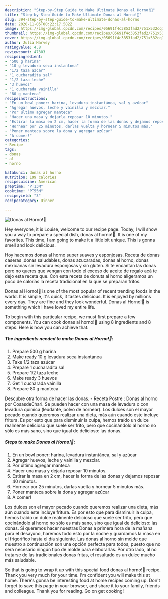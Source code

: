 ```yaml
---
description: "Step-by-Step Guide to Make Ultimate Donas al Horno!🍩"
title: "Step-by-Step Guide to Make Ultimate Donas al Horno!🍩"
slug: 394-step-by-step-guide-to-make-ultimate-donas-al-horno
date: 2020-11-05T00:22:17.582Z
image: https://img-global.cpcdn.com/recipes/05691f4c3853fad2/751x532cq70/donas-al-horno🍩-foto-principal.jpg
thumbnail: https://img-global.cpcdn.com/recipes/05691f4c3853fad2/751x532cq70/donas-al-horno🍩-foto-principal.jpg
cover: https://img-global.cpcdn.com/recipes/05691f4c3853fad2/751x532cq70/donas-al-horno🍩-foto-principal.jpg
author: Julia Harvey
ratingvalue: 4.8
reviewcount: 47303
recipeingredient:
- "500 g harina"
- "10 g levadura seca instantnea"
- "1/2 taza azcar"
- "1 cucharadita sal"
- "1/2 taza leche"
- "3 huevos"
- "1 cucharada vainilla"
- "80 g manteca"
recipeinstructions:
- "En un bowl poner: harina, levadura instantánea, sal y azúcar"
- "Agregar huevos, leche y vainilla y mezclar."
- "Por último agregar manteca"
- "Hacer una masa y dejarla reposar 10 minutos."
- "Estirar la masa en 2 cm, hacer la forma de las donas y dejamos reposar 40 minutos."
- "Hornear por 25 minutos, darlas vuelta y hornear 5 minutos más."
- "Poner manteca sobre la dona y agregar azúcar"
- "A comer!"
categories:
- Recipe
tags:
- donas
- al
- horno

katakunci: donas al horno 
nutrition: 199 calories
recipecuisine: American
preptime: "PT13M"
cooktime: "PT55M"
recipeyield: "3"
recipecategory: Dinner

---
```



![Donas al Horno!🍩](https://img-global.cpcdn.com/recipes/05691f4c3853fad2/751x532cq70/donas-al-horno🍩-foto-principal.jpg)

Hey everyone, it is Louise, welcome to our recipe page. Today, I will show you a way to prepare a special dish, donas al horno!🍩. It is one of my favorites. This time, I am going to make it a little bit unique. This is gonna smell and look delicious.

Hoy hacemos donas al horno super suaves y esponjosas. Receta de donas caseras ,donas saludables, donas azucaradas, donas al horno, donas mexicanas sin levadura esponjosas y sin gluten. Si te encantan las donas pero no queres que vengan con todo el exceso de aceite de regalo acá te dejo esta receta que. Con esta receta de donuts al horno aligeramos un poco de calorías la receta tradicional en la que se preparan fritos.

Donas al Horno!🍩 is one of the most popular of recent trending foods in the world. It is simple, it's quick, it tastes delicious. It is enjoyed by millions every day. They are fine and they look wonderful. Donas al Horno!🍩 is something which I have loved my entire life.


To begin with this particular recipe, we must first prepare a few components. You can cook donas al horno!🍩 using 8 ingredients and 8 steps. Here is how you can achieve that.

<!--inarticleads1-->

##### The ingredients needed to make Donas al Horno!🍩:

1. Prepare 500 g harina
1. Make ready 10 g levadura seca instantánea
1. Take 1/2 taza azúcar
1. Prepare 1 cucharadita sal
1. Prepare 1/2 taza leche
1. Make ready 3 huevos
1. Get 1 cucharada vainilla
1. Prepare 80 g manteca


Descubre otra forma de hacer las donas. - Receta Postre : Donas al horno por CosasdeChari. Se pueden hacer con una masa de levadura o con levadura quimica (leudante, polvo de hornear). Los dulces son el mayor pecado cuando queremos realizar una dieta, más aún cuando este incluye fritura. Es por esto que para disminuir la culpa, hemos traído un dulce realmente delicioso que suele ser frito, pero que cocinándolo al horno no sólo es más sano, sino que igual de delicioso: las donas. 

<!--inarticleads2-->

##### Steps to make Donas al Horno!🍩:

1. En un bowl poner: harina, levadura instantánea, sal y azúcar
1. Agregar huevos, leche y vainilla y mezclar.
1. Por último agregar manteca
1. Hacer una masa y dejarla reposar 10 minutos.
1. Estirar la masa en 2 cm, hacer la forma de las donas y dejamos reposar 40 minutos.
1. Hornear por 25 minutos, darlas vuelta y hornear 5 minutos más.
1. Poner manteca sobre la dona y agregar azúcar
1. A comer!


Los dulces son el mayor pecado cuando queremos realizar una dieta, más aún cuando este incluye fritura. Es por esto que para disminuir la culpa, hemos traído un dulce realmente delicioso que suele ser frito, pero que cocinándolo al horno no sólo es más sano, sino que igual de delicioso: las donas. Si queremos hacer nuestras Donas a primera hora de la mañana para el desayuno, haremos todo esto por la noche y guardamos la masa en el frigorífico hasta el día siguiente. Las donas al horno sin molde que muestro a continuación son una opción perfecta para todos, puesto que no será necesario ningún tipo de molde para elaborarlas. Por otro lado, al no tratarse de las tradicionales donas fritas, el resultado es un dulce mucho más saludable. 

So that is going to wrap it up with this special food donas al horno!🍩 recipe. Thank you very much for your time. I'm confident you will make this at home. There's gonna be interesting food at home recipes coming up. Don't forget to save this page in your browser, and share it to your family, friends and colleague. Thank you for reading. Go on get cooking!
